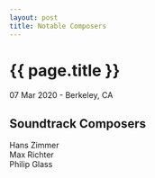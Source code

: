 ```yaml
---
layout: post
title: Notable Composers
---
```


{{ page.title }}
================

<p class="meta">07 Mar 2020 - Berkeley, CA</p>

## Soundtrack Composers
Hans Zimmer  
Max Richter  
Philip Glass